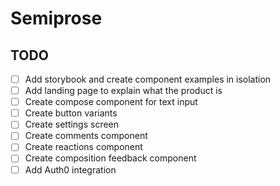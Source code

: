 # Semiprose

## TODO

- [ ] Add storybook and create component examples in isolation
- [ ] Add landing page to explain what the product is
- [ ] Create compose component for text input
- [ ] Create button variants
- [ ] Create settings screen
- [ ] Create comments component 
- [ ] Create reactions component 
- [ ] Create composition feedback component 
- [ ] Add Auth0 integration
